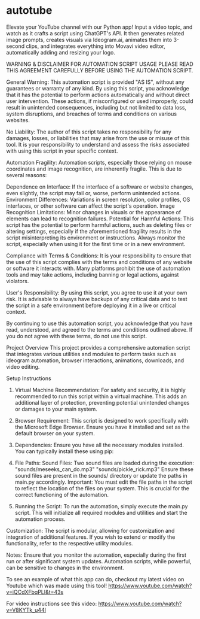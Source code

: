 # autotube
Elevate your YouTube channel with our Python app! Input a video topic, and watch as it crafts a script using ChatGPT's API. It then generates related image prompts, creates visuals via Ideogram.ai, animates them into 3-second clips, and integrates everything into Movavi video editor, automatically adding and resizing your logo.

WARNING & DISCLAIMER FOR AUTOMATION SCRIPT USAGE
PLEASE READ THIS AGREEMENT CAREFULLY BEFORE USING THE AUTOMATION SCRIPT.

General Warning: This automation script is provided "AS IS", without any guarantees or warranty of any kind. By using this script, you acknowledge that it has the potential to perform actions automatically and without direct user intervention. These actions, if misconfigured or used improperly, could result in unintended consequences, including but not limited to data loss, system disruptions, and breaches of terms and conditions on various websites.

No Liability: The author of this script takes no responsibility for any damages, losses, or liabilities that may arise from the use or misuse of this tool. It is your responsibility to understand and assess the risks associated with using this script in your specific context.

Automation Fragility: Automation scripts, especially those relying on mouse coordinates and image recognition, are inherently fragile. This is due to several reasons:

Dependence on Interface: If the interface of a software or website changes, even slightly, the script may fail or, worse, perform unintended actions.
Environment Differences: Variations in screen resolution, color profiles, OS interfaces, or other software can affect the script's operation.
Image Recognition Limitations: Minor changes in visuals or the appearance of elements can lead to recognition failures.
Potential for Harmful Actions: This script has the potential to perform harmful actions, such as deleting files or altering settings, especially if the aforementioned fragility results in the script misinterpreting its environment or instructions. Always monitor the script, especially when using it for the first time or in a new environment.

Compliance with Terms & Conditions: It is your responsibility to ensure that the use of this script complies with the terms and conditions of any website or software it interacts with. Many platforms prohibit the use of automation tools and may take actions, including banning or legal actions, against violators.

User's Responsibility: By using this script, you agree to use it at your own risk. It is advisable to always have backups of any critical data and to test the script in a safe environment before deploying it in a live or critical context.

By continuing to use this automation script, you acknowledge that you have read, understood, and agreed to the terms and conditions outlined above. If you do not agree with these terms, do not use this script.

Project Overview
This project provides a comprehensive automation script that integrates various utilities and modules to perform tasks such as ideogram automation, browser interactions, animations, downloads, and video editing.

Setup Instructions
1. Virtual Machine Recommendation:
For safety and security, it is highly recommended to run this script within a virtual machine. This adds an additional layer of protection, preventing potential unintended changes or damages to your main system.

2. Browser Requirement:
This script is designed to work specifically with the Microsoft Edge Browser. Ensure you have it installed and set as the default browser on your system.

3. Dependencies:
Ensure you have all the necessary modules installed. You can typically install these using pip:

4. File Paths:
Sound Files:
Two sound files are loaded during the execution:
"sounds/meseeks_can_do.mp3"
"sounds/pickle_rick.mp3"
Ensure these sound files are present in the sounds/ directory or update the paths in main.py accordingly.
Important: You must edit the file paths in the script to reflect the location of the files on your system. This is crucial for the correct functioning of the automation.

5. Running the Script:
To run the automation, simply execute the main.py script. This will initialize all required modules and utilities and start the automation process.

Customization:
The script is modular, allowing for customization and integration of additional features. If you wish to extend or modify the functionality, refer to the respective utility modules.

Notes:
Ensure that you monitor the automation, especially during the first run or after significant system updates. Automation scripts, while powerful, can be sensitive to changes in the environment.

To see an example of what this app can do, checkout my latest video on Youtube which was made using this tool!
https://www.youtube.com/watch?v=iQCdXFbqPLI&t=43s


For video instructions see this video:
https://www.youtube.com/watch?v=V8KYTk_u44I
